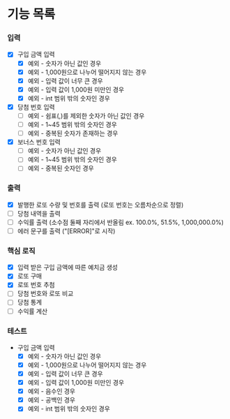 # 기능 목록

### 입력
- [x] 구입 금액 입력
  - [x] 예외 - 숫자가 아닌 값인 경우
  - [x] 예외 - 1,000원으로 나누어 떨어지지 않는 경우
  - [x] 예외 - 입력 값이 너무 큰 경우
  - [x] 예외 - 입력 값이 1,000원 미만인 경우
  - [x] 예외 - int 범위 밖의 숫자인 경우

- [x] 당첨 번호 입력
  - [ ] 예외 - 쉼표(,)를 제외한 숫자가 아닌 값인 경우
  - [ ] 예외 - 1~45 범위 밖의 숫자인 경우
  - [ ] 예외 - 중복된 숫자가 존재하는 경우

- [x] 보너스 번호 입력
  - [ ] 예외 - 숫자가 아닌 값인 경우
  - [ ] 예외 - 1~45 범위 밖의 숫자인 경우
  - [ ] 예외 - 중복된 숫자인 경우

### 출력
- [x] 발행한 로또 수량 및 번호를 출력 (로또 번호는 오름차순으로 정렬)
- [ ] 당첨 내역을 출력
- [ ] 수익률 출력 (소수점 둘째 자리에서 반올림 ex. 100.0%, 51.5%, 1,000,000.0%)
- [ ] 에러 문구를 출력 ("[ERROR]"로 시작) 

### 핵심 로직

- [x] 입력 받은 구입 금액에 따른 예치금 생성
- [x] 로또 구매
- [x] 로또 번호 추첨
- [ ] 당첨 번호와 로또 비교
- [ ] 당첨 통계
- [ ] 수익률 계산

### 테스트
- 구입 금액 입력
  - [x] 예외 - 숫자가 아닌 값인 경우
  - [x] 예외 - 1,000원으로 나누어 떨어지지 않는 경우
  - [x] 예외 - 입력 값이 너무 큰 경우
  - [x] 예외 - 입력 값이 1,000원 미만인 경우
  - [x] 예외 - 음수인 경우
  - [x] 예외 - 공백인 경우
  - [x] 예외 - int 범위 밖의 숫자인 경우